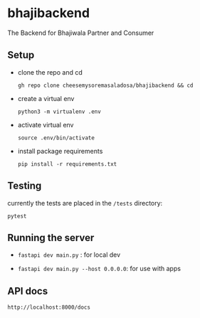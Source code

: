 # bhajibackend
The Backend for Bhajiwala Partner and Consumer

## Setup

- clone the repo and cd

    ``gh repo clone cheesemysoremasaladosa/bhajibackend && cd``

- create a virtual env

    ``python3 -m virtualenv .env``

- activate virtual env

    ``source .env/bin/activate``

- install package requirements

    ``pip install -r requirements.txt``

## Testing

currently the tests are placed in the `/tests` directory:

``
    pytest
``

## Running the server

* `fastapi dev main.py` : for local dev

* `fastapi dev main.py --host 0.0.0.0`: for use with apps

## API docs
`http://localhost:8000/docs`